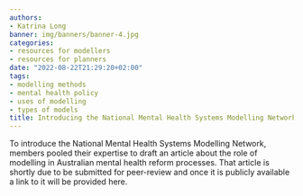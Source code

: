 ```yaml
---
authors:
- Katrina Long
banner: img/banners/banner-4.jpg
categories:
- resources for modellers
- resources for planners
date: "2022-08-22T21:29:20+02:00"
tags:
- modelling methods
- mental health policy
- uses of modelling
- types of models
title: Introducing the National Mental Health Systems Modelling Network.
---
```


To introduce the National Mental Health Systems Modelling Network, members pooled their expertise to draft an article about the role of modelling in Australian mental health reform processes. That article is shortly due to be submitted for peer-review and once it is publicly available a link to it will be provided here. 